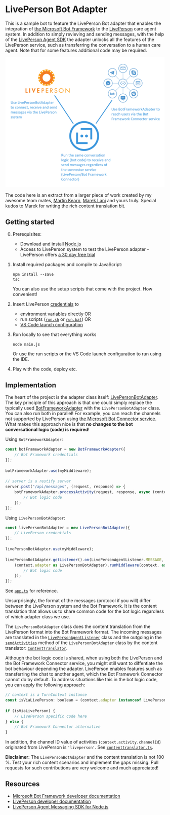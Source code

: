 # LivePerson Bot Adapter #

This is a sample bot to feature the LivePerson Bot adapter that enables the integration of
[the Microsoft Bot Framework](https://dev.botframework.com/) to the
[LivePerson](https://www.liveperson.com/) care agent system.
In addition to simply revieving and sending messages, with the help of the
[LivePerson Agent SDK](https://github.com/LivePersonInc/node-agent-sdk) the adapter unlocks all the
features of the LivePerson service, such as transferring the conversation to a human care agent.
Note that for some features additional code may be required.

![LivePerson Bot Adapter overview](/doc/liveperson-bot-adapter-overview.png)

The code here is an extract from a larger piece of work created by my awesome team mates,
[Martin Kearn](https://github.com/martinkearn), [Marek Lani](https://github.com/MarekLani) and
yours truly. Special kudos to Marek for writing the rich content translation bit.

## Getting started ##

0. Prerequisites:
    * Download and install [Node.js](https://nodejs.org/en/download/)
    * Access to LivePerson system to test the LivePerson adapter - LivePerson offers [a 30 day free trial](https://register.liveperson.com/product/233)
1. Install required packages and compile to JavaScript:

    ```
    npm install --save
    tsc
    ```
    
    You can also use the setup scripts that come with the project. How convenient!

2. Insert LivePerson [credentials](https://github.com/tompaana/liveperson-bot-adapter/blob/ac3d18aa743fbd80e37d6e950935f88eb41ef114/src/app.ts#L60) to
    * environment variables directly OR
    * run scripts ([`run.sh`](/run.sh) or [`run.bat`](/run.bat)) OR
    * [VS Code launch configuration](/.vscode/launch.json)

3. Run locally to see that everything works

    ```
    node main.js
    ```
    
    Or use the run scripts or the VS Code launch configuration to run using the IDE.

4. Play with the code, deploy etc.

## Implementation ##

The heart of the project is the adapter class itself:
[LivePersonBotAdapter](/src/liveperson/livepersonbotadapter.ts). The key principle of this approach
is that one could simply replace the typically used
[BotFrameworkAdapter](https://docs.microsoft.com/en-us/javascript/api/botbuilder/botframeworkadapter?view=botbuilder-ts-latest)
with the `LivePersonBotAdapter` class.
You can also run both in parallel! For example, you can reach the channels not supported by
LivePerson using
[the Microsoft Bot Connector service](https://docs.microsoft.com/en-us/azure/bot-service/bot-service-manage-channels?view=azure-bot-service-4.0).
What makes this approach nice is that **no changes to the bot conversational logic (code) is
required**!

Using `BotFrameworkAdapter`:

```js
const botFrameworkAdapter = new BotFrameworkAdapter({ 
    // Bot Framework credentials
});

botFrameworkAdapter.use(myMiddleware);

// server is a restify server
server.post("/api/messages", (request, response) => {
    botFrameworkAdapter.processActivity(request, response, async (context) => {
        // Bot logic code
    });
});
```

Using `LivePersonBotAdapter`:

```js
const livePersonBotAdapter = new LivePersonBotAdapter({
    // LivePerson credentials
});

livePersonBotAdapter.use(myMiddleware);

livePersonBotAdapter.getListener().on(LivePersonAgentListener.MESSAGE, async (context) => {
    (context.adapter as LivePersonBotAdapter).runMiddleware(context, async (context) => {
        // Bot logic code
    });
});
```

See [`app.ts`](/src/app.ts) for reference.

Unsurprisingly, the format of the messages (protocol if you will) differ between the LivePerson
system and the Bot Framework. It is the content translation that allows us to share common code for
the bot logic regardless of which adapter class we use.

The `LivePersonBotAdapter` class does the content translation from the LivePerson format into the
Bot Framework format. The incoming messages are translated in the
[`LivePersonAgentListener`](/src/liveperson/livepersonagentlistener.ts)
class and the outgoing in the
[`sendActivities`](https://github.com/tompaana/liveperson-bot-adapter/blob/4273c6e0037d006ead7283e6923bda753c6e7e03/src/liveperson/livepersonbotadapter.ts#L63)
method of the `LivePersonBotAdapter` class by the content translator:
[`ContentTranslator`](/src/liveperson/contenttranslator.ts).

Although the bot logic code is shared, when using both the LivePerson and the Bot Framework
Connector service, you might still want to diffentiate the bot behaviour depending the adapter.
LivePerson enables features such as transferring the chat to another agent, which the Bot Framework
Connector cannot do by default. To address situations like this in the bot logic code, you can apply
the following approach:

```js
// context is a TurnContext instance
const isViaLivePerson: boolean = (context.adapter instanceof LivePersonBotAdapter);

if (isViaLivePerson) {
    // LivePerson specific code here
} else {
    // Bot Framework Connector alternative
}
```

In addition, the channel ID value of activities (`context.activity.channelId`) originated from
LivePerson is `'liveperson'`. See [`contenttranslator.ts`](/src/liveperson/contenttranslator.ts).

**Disclaimer:** The `LivePersonBotAdapter` and the content translation is not 100 %. Test your rich
content scenarios and implement the gaps missing. Pull requests for such contributions are very
welcome and much appreciated!

## Resources ##

* [Microsoft Bot Framework developer documentation](https://dev.botframework.com/)
* [LivePerson developer documentation](https://developers.liveperson.com/)
* [LivePerson Agent Messaging SDK for Node.js](https://github.com/LivePersonInc/node-agent-sdk)
